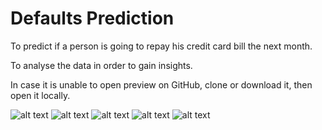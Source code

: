 # Defaults Prediction
To predict if a person is going to repay his credit card bill the next month.

To analyse the data in order to gain insights.

In case it is unable to open preview on GitHub, clone or download it, then open it locally.

![alt text](https://github.com/imhugozhang/defaults_prediction/blob/master/Capture1.JPG)
![alt text](https://github.com/imhugozhang/defaults_prediction/blob/master/Capture2.JPG)
![alt text](https://github.com/imhugozhang/defaults_prediction/blob/master/Capture3.JPG)
![alt text](https://github.com/imhugozhang/defaults_prediction/blob/master/Capture4.JPG)
![alt text](https://github.com/imhugozhang/defaults_prediction/blob/master/Capture5.JPG)
